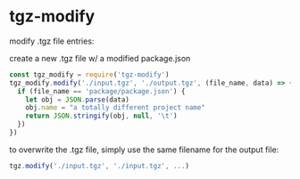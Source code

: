 # tgz-modify

modify .tgz file entries:

create a new .tgz file w/ a modified package.json

```javascript 
const tgz_modify = require('tgz-modify')
tgz_modify.modify('./input.tgz', './output.tgz', (file_name, data) => {
  if (file_name == 'package/package.json') {
    let obj = JSON.parse(data)
    obj.name = "a totally different project name"
    return JSON.stringify(obj, null, '\t')
  })
})
```

to overwrite the .tgz file, simply use the same filename for the output file: 

```javascript
tgz.modify('./input.tgz', './input.tgz', ...)
```
